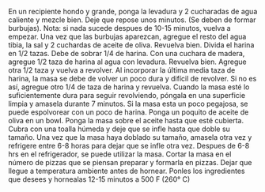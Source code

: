 En un recipiente hondo y grande, ponga la levadura y 2 cucharadas de agua caliente y mezcle bien. Deje que repose unos minutos. (Se deben de formar burbujas). Nota: si nada sucede despues de 10-15 minutos, vuelva a empezar. Una vez que las burbujas aparezcan, agregue el resto del agua tibia, la sal y 2 cuchardas de aceite de oliva. Revuelva bien.
Divida el harina en 1/2 tazas. Debe de sobrar 1/4 de harina. Con una cuchara de madera, agregue 1/2 taza de harina al agua con levadura. Revuelva bien. Agregue otra 1/2 taza y vuelva a revolver. Al incorporar la última media taza de harina, la masa se debe de volver un poco dura y difícil de revolver. Si no es así, agregue otro 1/4 de taza de harina y revuelva.
Cuando la masa esté lo suficientemente dura para seguir revolviendo, póngala en una superficie limpia y amasela durante 7 minutos. Si la masa esta un poco pegajosa, se puede espolvorear con un poco de harina.
Ponga un poquito de aceite de oliva en un bowl. Ponga la masa sobre el aceite hasta que esté cubierta. Cubra con una toalla húmeda y deje que se infle hasta que doble su tamaño.
Una vez que la masa haya doblado su tamaño, amasela otra vez y refrigere entre 6-8 horas para dejar que se infle otra vez.
Despues de 6-8 hrs en el refrigerador, se puede utilizar la masa. Cortar la masa en el número de pizzas que se piensan preparar y formarla en pizzas. Dejar que llegue a temperatura ambiente antes de hornear.
Ponles los ingredientes que desees y hornealas 12-15 minutos a 500 F (260° C)